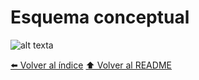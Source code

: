 # Esquema conceptual

![alt text](IMG/esquema.png)a

[⬅️ Volver al índice](./Index.md)
[⬆️ Volver al README](/README.md)
